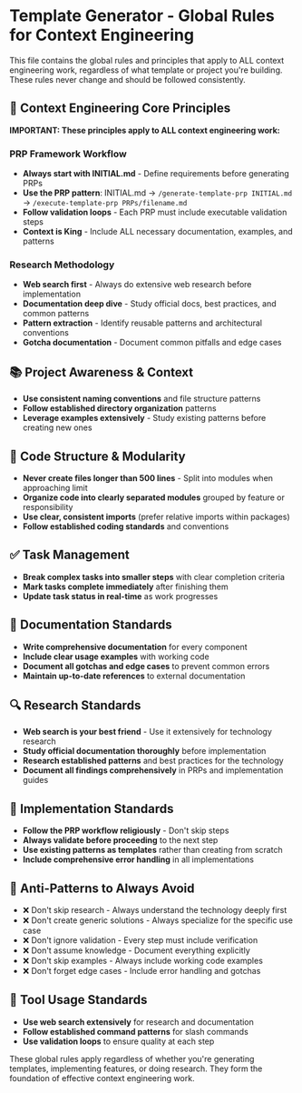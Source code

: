 # Template Generator - Global Rules for Context Engineering

This file contains the global rules and principles that apply to ALL context engineering work, regardless of what template or project you're building. These rules never change and should be followed consistently.

## 🔄 Context Engineering Core Principles

**IMPORTANT: These principles apply to ALL context engineering work:**

### PRP Framework Workflow

- **Always start with INITIAL.md** - Define requirements before generating PRPs
- **Use the PRP pattern**: INITIAL.md → `/generate-template-prp INITIAL.md` → `/execute-template-prp PRPs/filename.md`
- **Follow validation loops** - Each PRP must include executable validation steps
- **Context is King** - Include ALL necessary documentation, examples, and patterns

### Research Methodology

- **Web search first** - Always do extensive web research before implementation
- **Documentation deep dive** - Study official docs, best practices, and common patterns
- **Pattern extraction** - Identify reusable patterns and architectural conventions
- **Gotcha documentation** - Document common pitfalls and edge cases

## 📚 Project Awareness & Context

- **Use consistent naming conventions** and file structure patterns
- **Follow established directory organization** patterns
- **Leverage examples extensively** - Study existing patterns before creating new ones

## 🧱 Code Structure & Modularity

- **Never create files longer than 500 lines** - Split into modules when approaching limit
- **Organize code into clearly separated modules** grouped by feature or responsibility
- **Use clear, consistent imports** (prefer relative imports within packages)
- **Follow established coding standards** and conventions

## ✅ Task Management

- **Break complex tasks into smaller steps** with clear completion criteria
- **Mark tasks complete immediately** after finishing them
- **Update task status in real-time** as work progresses

## 📎 Documentation Standards

- **Write comprehensive documentation** for every component
- **Include clear usage examples** with working code
- **Document all gotchas and edge cases** to prevent common errors
- **Maintain up-to-date references** to external documentation

## 🔍 Research Standards

- **Web search is your best friend** - Use it extensively for technology research
- **Study official documentation thoroughly** before implementation
- **Research established patterns** and best practices for the technology
- **Document all findings comprehensively** in PRPs and implementation guides

## 🎯 Implementation Standards

- **Follow the PRP workflow religiously** - Don't skip steps
- **Always validate before proceeding** to the next step
- **Use existing patterns as templates** rather than creating from scratch
- **Include comprehensive error handling** in all implementations

## 🚫 Anti-Patterns to Always Avoid

- ❌ Don't skip research - Always understand the technology deeply first
- ❌ Don't create generic solutions - Always specialize for the specific use case
- ❌ Don't ignore validation - Every step must include verification
- ❌ Don't assume knowledge - Document everything explicitly
- ❌ Don't skip examples - Always include working code examples
- ❌ Don't forget edge cases - Include error handling and gotchas

## 🔧 Tool Usage Standards

- **Use web search extensively** for research and documentation
- **Follow established command patterns** for slash commands
- **Use validation loops** to ensure quality at each step

These global rules apply regardless of whether you're generating templates, implementing features, or doing research. They form the foundation of effective context engineering work.
